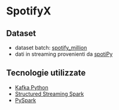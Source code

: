 # SpotifyX

## Dataset
- dataset batch: [spotify_million](https://www.kaggle.com/datasets/himanshuwagh/spotify-million)
- dati in streaming provenienti da [spotiPy](https://spotipy.readthedocs.io/en/2.22.1/?highlight=playlist#examples)

## Tecnologie utilizzate
- [Kafka Python](https://kafka-python.readthedocs.io/en/master/index.html)
- [Structured Streaming Spark](https://spark.apache.org/docs/latest/structured-streaming-programming-guide.html)
- [PySpark](https://spark.apache.org/docs/latest/api/python/getting_started/index.html)
